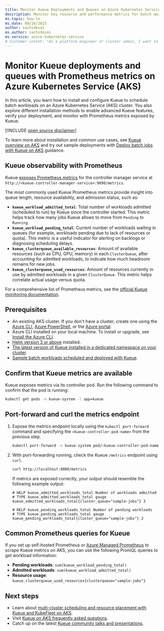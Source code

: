 ```yaml
---
title: Monitor Kueue Deployments and Queues on Azure Kubernetes Service (AKS)
description: Monitor key resource and performance metrics for batch workloads scheduled with Kueue on an Azure Kubernetes Service (AKS) cluster.
ms.topic: how-to
ms.date: 09/26/2025
author: sachidesai
ms.author: sachidesai
ms.service: azure-kubernetes-service
# Customer intent: "As a platform engineer or cluster admin, I want to monitor Kueue deployments and queues to gain visibility into job scheduling, resource utilization, and queue health. By integrating Kueue with Prometheus, I can track key metrics such as pending workloads, admitted jobs, quota usage, and scheduling delays.
---
```


# Monitor Kueue deployments and queues with Prometheus metrics on Azure Kubernetes Service (AKS)

In this article, you learn how to install and configure Kueue to schedule batch workloads on an Azure Kubernetes Service (AKS) cluster. You also explore different installation methods to enable advanced Kueue features, verify your deployment, and monitor with Prometheus metrics exposed by Kueue.

[!INCLUDE [open source disclaimer](./includes/open-source-disclaimer.md)]

To learn more about installation and common use cases, see [Kueue overview on AKS](./kueue-overview.md) and try out sample deployments with [Deploy batch jobs with Kueue on AKS](./deploy-batch-jobs-with-kueue.md) guidance.

## Kueue observability with Prometheus

Kueue [exposes Prometheus metrics](https://kueue.sigs.k8s.io/docs/reference/metrics/) for the controller manager service at `http://<kueue-controller-manager-service>:9090/metrics`.

The most commonly used Kueue Prometheus metrics provide insight into queue length, resource availability, and admission status, such as:

* **`kueue_workload_admitted_total`**: Total number of workloads admitted (scheduled to run) by Kueue since the controller started. This metric helps track how many jobs Kueue allows to move from `Pending` to `Running`.
* **`kueue_workload_pending_total`**: Current number of workloads waiting in queues (for example, workloads pending due to lack of resources or quota). This metric is a useful indicator for alerting on backlogs or diagnosing scheduling delays.
* **`kueue_clusterqueue_available_resources`**: Amount of available resources (such as CPU, GPU, memory) in each `ClusterQueue`, after accounting for admitted workloads, to indicate how much headroom remains for new jobs.
* **`kueue_clusterqueue_used_resources`**: Amount of resources currently in use by admitted workloads in a given `ClusterQueue`. This metric helps correlate actual usage versus quota.

For a comprehensive list of Prometheus metrics, see the [official Kueue monitoring documentation](https://kueue.sigs.k8s.io/docs/reference/metrics/).

## Prerequisites

* An existing AKS cluster. If you don't have a cluster, create one using the [Azure CLI][aks-quickstart-cli], [Azure PowerShell][aks-quickstart-powershell], or the [Azure portal][aks-quickstart-portal].
* Azure CLI installed on your local machine. To install or upgrade, see [Install the Azure CLI](/cli/azure/install-azure-cli).
* [Helm version 3 or above](https://helm.sh/docs/intro/install/) installed.
* [The latest version of Kueue installed in a dedicated namespace on your cluster](./kueue-overview.md#prerequisites).
* [Sample batch workloads scheduled and deployed with Kueue](./deploy-batch-jobs-with-kueue.md).

## Confirm that Kueue metrics are available

Kueue exposes metrics via its controller pod. Run the following command to confirm that the pod is running:

```bash
kubectl get pods -n kueue-system -l app=kueue
```

## Port-forward and curl the metrics endpoint

1. Expose the metrics endpoint locally using the `kubectl port-forward` command and specifying the `<kueue-controller-pod-name>` from the previous step.

    ```bash
    kubectl port-forward -n kueue-system pod/<kueue-controller-pod-name> 8080:8080
    ```

2. With port-forwarding running, check the Kueue `/metrics` endpoint using `curl`.

    ```bash
    curl http://localhost:8080/metrics
    ```

    If metrics are exposed correctly, your output should resemble the following example output:

    ```output
    # HELP kueue_admitted_workloads_total Number of workloads admitted
    # TYPE kueue_admitted_workloads_total gauge
    kueue_admitted_workloads_total{cluster_queue="sample-jobs"} 3

    # HELP kueue_pending_workloads_total Number of pending workloads
    # TYPE kueue_pending_workloads_total gauge
    kueue_pending_workloads_total{cluster_queue="sample-jobs"} 2
    ```

## Common Prometheus queries for Kueue

If you set up self-hosted Prometheus or [Azure Managed Prometheus](/azure/azure-monitor/containers/prometheus-exporters) to scrape Kueue metrics on AKS, you can use the following PromQL queries to get workload information:

* **Pending workloads**: `sum(kueue_workload_pending_total)`
* **Admitted workloads**: `sum(kueue_workload_admitted_total)`
* **Resource usage**: `kueue_clusterqueue_used_resources{clusterqueue="sample-jobs"}`

## Next steps

* Learn about [multi-cluster scheduling and resource placement with Kueue and KubeFleet on AKS](https://blog.aks.azure.com/2025/04/02/Scaling-Kubernetes-for-AI-and-Data-intensive-Workloads).
* Visit [Kueue on AKS frequently asked questions](./deploy-batch-jobs-with-kueue.md#faq).
* Catch up on the latest [Kueue community talks and presentations](https://kueue.sigs.k8s.io/docs/talks_and_presentations/).

<!-- LINKS -->
[az-aks-get-credentials]: /cli/azure/aks#az_aks_get_credentials
[aks-quickstart-cli]: ./learn/quick-kubernetes-deploy-cli.md
[aks-quickstart-portal]: ./learn/quick-kubernetes-deploy-portal.md
[aks-quickstart-powershell]: ./learn/quick-kubernetes-deploy-powershell.md
